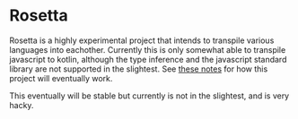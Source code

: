 # Rosetta

Rosetta is a highly experimental project that intends to transpile various languages into eachother. 
Currently this is only somewhat able to transpile javascript to kotlin, although the type inference and the javascript standard library are not supported in the slightest.
See [these notes](./NOTES.md) for how this project will eventually work.

This eventually will be stable but currently is not in the slightest, and is very hacky.